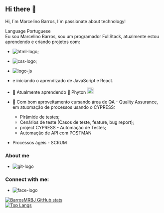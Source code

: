 ## Hi there 👋

<!--
**barrosmrbj/barrosmrbj** is a ✨ _special_ ✨ repository because its `README.md` (this file) appears on your GitHub profile.

Here are some ideas to get you started:
</br>

- 🔭 I’m currently working on ...
- 🌱 I’m currently learning ...
- 👯 I’m looking to collaborate on ...
- 🤔 I’m looking for help with ...
- 💬 Ask me about ...
- 📫 How to reach me: ...
- 😄 Pronouns: ...
- ⚡ Fun fact: ...
-->

Hi, I´m Marcelino Barros, I´m passionate about technology!

Language Portuguese<br>
Eu sou Marcelino Barros, sou um programador FullStack, atualmente estou aprendendo e criando projetos com:
  - <img src="https://img.shields.io/badge/HTML5-E34F26?style=for-the-badge&logo=html5&logoColor=white" alt="html-logo">;
  - <img src="https://img.shields.io/badge/CSS3-1572B6?style=for-the-badge&logo=css3&logoColor=white" alt="css-logo">;
  - <img src="https://img.shields.io/badge/JavaScript-323330?style=for-the-badge&logo=javascript&logoColor=F7DF1E" alt="logo-js">
  - e iniciando o aprendizado de JavaScript e React.

  - 🌱 Atualmente aprendendo :snake: Phyton <img src="https://w7.pngwing.com/pngs/891/677/png-transparent-python-logos-and-brands-line-filled-icon-thumbnail.png" width="20px" alt="phyton-logo">

  - 🌱 Com bom aproveitamento cursando área de QA - Quality Assurance, em atuomação de processos usando o CYPRESS:
      * Pirâmide de testes;
      * Cenários de teste (Casos de teste, feature, bug report);
      * project CYPRESS - Automação de Testes;
      * Automação de API com POSTMAN
   
  - Processos ágeis - SCRUM
      

### About me
  - <img src="https://img.shields.io/badge/GitHub-100000?style=for-the-badge&logo=github&logoColor=white" alt="git-logo">


### Connect with me: 
  - <img src="https://img.shields.io/badge/Facebook-1877F2?style=for-the-badge&logo=facebook&logoColor=white" alt="face-logo">



[![BarrosMRBJ GitHub stats](https://github-readme-stats.vercel.app/api?username=barrosmrbj)](https://github.com/anuraghazra/github-readme-stats)
<br>
[![Top Langs](https://github-readme-stats.vercel.app/api/top-langs/?username=barrosmrbj)](https://github.com/anuraghazra/github-readme-stats)
